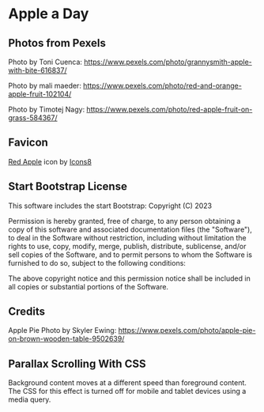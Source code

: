 # Apple a Day

## Photos from Pexels

Photo by Toni Cuenca: https://www.pexels.com/photo/grannysmith-apple-with-bite-616837/

Photo by mali maeder: https://www.pexels.com/photo/red-and-orange-apple-fruit-102104/

Photo by Timotej Nagy: https://www.pexels.com/photo/red-apple-fruit-on-grass-584367/

## Favicon
<a target="_blank" href="https://icons8.com/icon/tsGqagtVj0Ka/red-apple">Red Apple</a> icon by <a target="_blank" href="https://icons8.com">Icons8</a>

## Start Bootstrap License
This software includes the start Bootstrap: Copyright (C) 2023 

Permission is hereby granted, free of charge, to any person obtaining a copy of this software and associated documentation files (the "Software"), to deal in the Software without restriction, including without limitation the rights to use, copy, modify, merge, publish, distribute, sublicense, and/or sell copies of the Software, and to permit persons to whom the Software is furnished to do so, subject to the following conditions:

The above copyright notice and this permission notice shall be included in all copies or substantial portions of the Software.

## Credits

Apple Pie Photo by Skyler Ewing: https://www.pexels.com/photo/apple-pie-on-brown-wooden-table-9502639/

## Parallax Scrolling With CSS

Background content moves at a different speed than foreground content. The CSS for this effect is turned off for mobile and tablet devices using a media query.